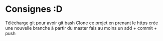 # Consignes :D

Télécharge git pour avoir git bash
Clone ce projet en prenant le https
crée une nouvelle branche à partir du master
fais au moins un  add + commit + push
